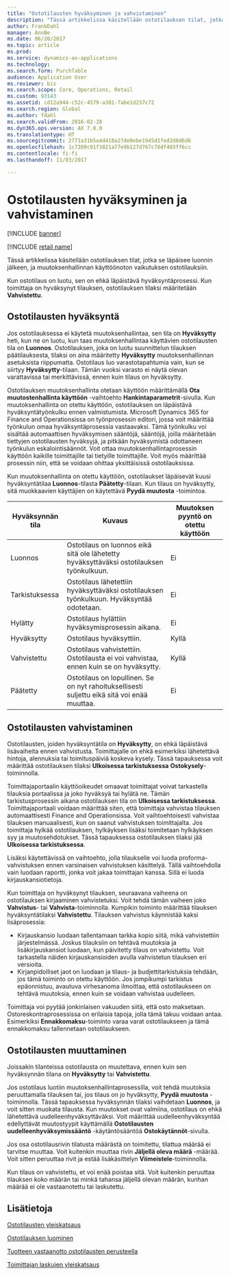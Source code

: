 ```yaml
---
title: "Ostotilausten hyväksyminen ja vahvistaminen"
description: "Tässä artikkelissa käsitellään ostotilauksen tilat, jotka se läpäisee luonnin jälkeen, ja muutoksenhallinnan käyttöönoton vaikutuksen ostotilauksiin."
author: FrankDahl
manager: AnnBe
ms.date: 06/20/2017
ms.topic: article
ms.prod: 
ms.service: dynamics-ax-applications
ms.technology: 
ms.search.form: PurchTable
audience: Application User
ms.reviewer: bis
ms.search.scope: Core, Operations, Retail
ms.custom: 93143
ms.assetid: cd12a944-c52c-4579-a301-7abe1d237c72
ms.search.region: Global
ms.author: fdahl
ms.search.validFrom: 2016-02-28
ms.dyn365.ops.version: AX 7.0.0
ms.translationtype: HT
ms.sourcegitcommit: 2771a31b5a4d418a27de0ebe1945d1fed2d8d6d6
ms.openlocfilehash: 1c7209c91f3821a77e9b127d767c78df403ff6cc
ms.contentlocale: fi-fi
ms.lasthandoff: 11/03/2017

---
```


# <a name="approve-and-confirm-purchase-orders"></a>Ostotilausten hyväksyminen ja vahvistaminen

[!INCLUDE [banner](../includes/banner.md)]

[!INCLUDE [retail name](../includes/retail-name.md)]

Tässä artikkelissa käsitellään ostotilauksen tilat, jotka se läpäisee luonnin jälkeen, ja muutoksenhallinnan käyttöönoton vaikutuksen ostotilauksiin.

Kun ostotilaus on luotu, sen on ehkä läpäistävä hyväksyntäprosessi. Kun toimittaja on hyväksynyt tilauksen, ostotilauksen tilaksi määritetään **Vahvistettu**.

## <a name="approval-of-purchase-orders"></a>Ostotilausten hyväksyntä
Jos ostotilauksessa ei käytetä muutoksenhallintaa, sen tila on **Hyväksytty** heti, kun ne on luotu, kun taas muutoksenhallintaa käyttävien ostotilausten tila on **Luonnos**. Ostotilauksen, joka on luotu suunnittelun tilauksen päätilauksesta, tilaksi on aina määritetty **Hyväksytty** muutoksenhallinnan asetuksista riippumatta. Ostotilaus luo varastotapahtumia vain, kun se siirtyy **Hyväksytty**-tilaan. Tämän vuoksi varasto ei näytä olevan varattavissa tai merkittävissä, ennen kuin tilaus on hyväksytty.  

Ostotilauksen muutoksenhallinta otetaan käyttöön määrittämällä **Ota muutostenhallinta käyttöön** -vaihtoehto **Hankintaparametrit**-sivulla. Kun muutoksenhallinta on otettu käyttöön, ostotilauksen on läpäistävä hyväksyntätyönkulku ennen valmistumista. Microsoft Dynamics 365 for Finance and Operationsissa on työnprosessin editori, jossa voit määrittää työnkulun omaa hyväksyntäprosessia vastaavaksi. Tämä työnkulku voi sisältää automaattisen hyväksymisen sääntöjä, sääntöjä, joilla määritetään tiettyjen ostotilausten hyväksyjä, ja pitkään hyväksymistä odottaneen työnkulun eskalointisäännöt. Voit ottaa muutoksenhallintaprosessin käyttöön kaikille toimittajille tai tietyille toimittajille. Voit myös määrittää prosessin niin, että se voidaan ohittaa yksittäisissä ostotilauksissa.  

Kun muutoksenhallinta on otettu käyttöön, ostotilaukset läpäisevät kuusi hyväksyntätilaa **Luonnos**-tilasta **Päätetty**-tilaan. Kun tilaus on hyväksytty, sitä muokkaavien käyttäjien on käytettävä **Pyydä muutosta** -toimintoa.

| Hyväksynnän tila | Kuvaus                                                                      | Muutoksen pyyntö on otettu käyttöön |
|-----------------|----------------------------------------------------------------------------------|---------------------------|
| Luonnos           | Ostotilaus on luonnos eikä sitä ole lähetetty hyväksyttäväksi ostotilauksen työnkulkuun.     | Ei                        |
| Tarkistuksessa       | Ostotilaus lähetettiin hyväksyttäväksi ostotilauksen työnkulkuun. Hyväksyntää odotetaan.       | Ei                        |
| Hylätty        | Ostotilaus hylättiin hyväksymisprosessin aikana.                                 | Ei                        |
| Hyväksytty        | Ostotilaus hyväksyttiin.                                                             | Kyllä                       |
| Vahvistettu       | Ostotilaus vahvistettiin. Ostotilausta ei voi vahvistaa, ennen kuin se on hyväksytty.        | Kyllä                       |
| Päätetty       | Ostotilaus on lopullinen. Se on nyt rahoituksellisesti suljettu eikä sitä voi enää muuttaa. | Ei                        |

## <a name="confirming-purchase-orders"></a>Ostotilausten vahvistaminen
Ostotilausten, joiden hyväksyntätila on **Hyväksytty**, on ehkä läpäistävä lisävaiheita ennen vahvistusta. Toimittajalle on ehkä esimerkiksi lähetettävä hintoja, alennuksia tai toimituspäiviä koskeva kysely. Tässä tapauksessa voit määrittää ostotilauksen tilaksi **Ulkoisessa tarkistuksessa** **Ostokysely**-toiminnolla.  

Toimittajaportaalin käyttöoikeudet omaavat toimittajat voivat tarkastella tilauksia portaalissa ja joko hyväksyä tai hylätä ne. Tämän tarkistusprosessin aikana ostotilauksen tila on **Ulkoisessa tarkistuksessa**. Toimittajaportaali voidaan määrittää siten, että toimittaja vahvistaa tilauksen automaattisesti Finance and Operationsissa. Voit vaihtoehtoisesti vahvistaa tilauksen manuaalisesti, kun on saanut vahvistuksen toimittajalta. Jos toimittaja hylkää ostotilauksen, hylkäyksen lisäksi toimitetaan hylkäyksen syy ja muutosehdotukset. Tässä tapauksessa ostotilauksen tilaksi jää **Ulkoisessa tarkistuksessa**.  

Lisäksi käytettävissä on vaihtoehto, jolla tilaukselle voi luoda proforma-vahvistuksen ennen varsinaisen vahvistuksen käsittelyä. Tällä vaihtoehdolla vain luodaan raportti, jonka voit jakaa toimittajan kanssa. Sillä ei luoda kirjauskansiotietoja.  

Kun toimittaja on hyväksynyt tilauksen, seuraavana vaiheena on ostotilauksen kirjaaminen vahvistetuksi. Voit tehdä tämän vaiheen joko **Vahvistus**- tai **Vahvista**-toiminnolla. Kumpikin toiminto määrittää tilauksen hyväksyntätilaksi **Vahvistettu**. Tilauksen vahvistus käynnistää kaksi lisäprosessia:

-   Kirjauskansio luodaan tallentamaan tarkka kopio siitä, mikä vahvistettiin järjestelmässä. Joskus tilauksiin on tehtävä muutoksia ja lisäkirjauskansiot luodaan, kun päivitetty tilaus on vahvistettu. Voit tarkastella näiden kirjauskansioiden avulla vahvistetun tilauksen eri versioita.
-   Kirjanpidolliset jaot on luodaan ja tilaus- ja budjettitarkistuksia tehdään, jos tämä toiminto on otettu käyttöön. Jos jompikumpi tarkistus epäonnistuu, avautuva virhesanoma ilmoittaa, että ostotilaukseen on tehtävä muutoksia, ennen kuin se voidaan vahvistaa uudelleen.

Toimittaja voi pyytää jonkinlaisen vakuuden siitä, että osto maksetaan. Ostoreskontraprosessissa on erilaisia tapoja, jolla tämä takuu voidaan antaa. Esimerkiksi **Ennakkomaksu**-toiminto varaa varat ostotilaukseen ja tämä ennakkomaksu tallennetaan ostotilaukseen.

## <a name="changing-purchase-orders"></a>Ostotilausten muuttaminen
Joissakin tilanteissa ostotilausta on muutettava, ennen kuin sen hyväksynnän tilana on **Hyväksytty** tai **Vahvistettu**.  

Jos ostotilaus luotiin muutoksenhallintaprosessilla, voit tehdä muutoksia peruuttamalla tilauksen tai, jos tilaus on jo hyväksytty, **Pyydä muutosta** -toiminnolla. Tässä tapauksessa hyväksynnän tilaksi vaihdetaan **Luonnos**, ja voit sitten muokata tilausta. Kun muutokset ovat valmiina, ostotilaus on ehkä lähetettävä uudelleenhyväksyttäväksi. Voit määrittää uudelleenhyväksyntää edellyttävät muutostyypit käyttämällä **Ostotilausten uudelleenhyväksymissääntö** -käytäntösääntöä **Ostokäytännöt**-sivulla.  

Jos osa ostotilausrivin tilatusta määrästä on toimitettu, tilattua määrää ei tarvitse muuttaa. Voit kuitenkin muuttaa rivin **Jäljellä oleva määrä** -määrää. Voit sitten peruuttaa rivit ja estää lisäkäsittelyn **Viimeistele**-toiminnolla. 

Kun tilaus on vahvistettu, et voi enää poistaa sitä. Voit kuitenkin peruuttaa tilauksen koko määrän tai minkä tahansa jäljellä olevan määrän, kunhan määrää ei ole vastaanotettu tai laskutettu.

<a name="see-also"></a>Lisätietoja
--------

[Ostotilausten yleiskatsaus](purchase-order-overview.md)

[Ostotilauksen luominen](purchase-order-creation.md)

[Tuotteen vastaanotto ostotilausten perusteella](product-receipt-against-purchase-orders.md)

[Toimittajan laskujen yleiskatsaus](../../financials/accounts-payable/vendor-invoices-overview.md)




